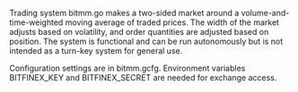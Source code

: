 Trading system bitmm.go makes a two-sided market around a volume-and-time-weighted moving average of traded prices. The width of the market adjusts based on volatility, and order quantities are adjusted based on position. The system is functional and can be run autonomously but is not intended as a turn-key system for general use. 

Configuration settings are in bitmm.gcfg. Environment variables BITFINEX_KEY and BITFINEX_SECRET are needed for exchange access.
